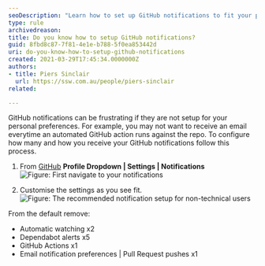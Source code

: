```yaml
---
seoDescription: "Learn how to set up GitHub notifications to fit your personal preferences and reduce unwanted emails about automated actions."
type: rule
archivedreason:
title: Do you know how to setup GitHub notifications?
guid: 8fbd8c87-7f81-4e1e-b788-5f0ea853442d
uri: do-you-know-how-to-setup-github-notifications
created: 2021-03-29T17:45:34.0000000Z
authors:
- title: Piers Sinclair
  url: https://ssw.com.au/people/piers-sinclair
related:

---
```


GitHub notifications can be frustrating if they are not setup for your personal preferences. For example, you may not want to receive an email everytime an automated GitHub action runs against the repo. To configure how many and how you receive your GitHub notifications follow this process.

<!--endintro-->
1. From [GitHub](https://www.github.com) **Profile Dropdown | Settings | Notifications**
![Figure: First navigate to your notifications](https://user-images.githubusercontent.com/79821522/113793099-d8973000-978a-11eb-9ca4-3991ba25e7fd.png)

2. Customise the settings as you see fit.
![Figure: The recommended notification setup for non-technical users](https://user-images.githubusercontent.com/79821522/113793107-ddf47a80-978a-11eb-91ea-f8bbce616a21.png)

From the default remove:
* Automatic watching x2
* Dependabot alerts x5
* GitHub Actions x1
* Email notification preferences | Pull Request pushes x1
